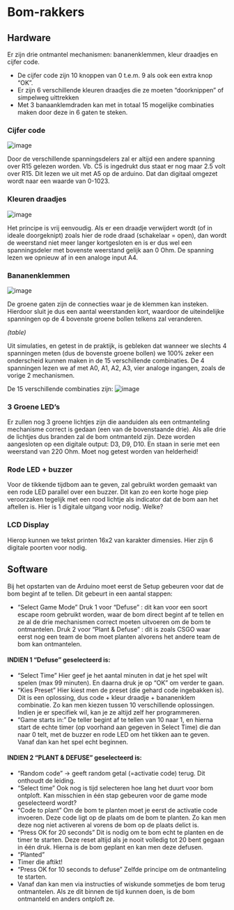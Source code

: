 # Bom-rakkers

## Hardware
Er zijn drie ontmantel mechanismen: bananenklemmen, kleur draadjes en cijfer code.
-	De cijfer code zijn 10 knoppen van 0 t.e.m. 9 als ook een extra knop “OK”.
-	Er zijn 6 verschillende kleuren draadjes die ze moeten “doorknippen” of simpelweg uittrekken
-	Met 3 banaanklemdraden kan met in totaal 15 mogelijke combinaties maken door deze in 6 gaten te steken. 

### Cijfer code
![image](https://user-images.githubusercontent.com/86438012/163394508-205f8d51-a7b8-4f89-bd94-60aecbea3265.png)

Door de verschillende spanningsdelers zal er altijd een andere spanning over R15 gelezen worden. 
Vb. C5 is ingedrukt dus staat er nog maar 2.5 volt over R15. Dit lezen we uit met A5 op de arduino. Dat dan digitaal omgezet wordt naar een waarde van 0-1023. 

### Kleuren draadjes 
![image](https://user-images.githubusercontent.com/86438012/163394743-5a508a85-de5a-47c9-acad-4a3fdf4e0aa3.png)

Het principe is vrij eenvoudig. Als er een draadje verwijdert wordt (of in ideale doorgeknipt) zoals hier de rode draad (schakelaar = open), dan wordt de weerstand niet meer langer kortgesloten en is er dus wel een spanningsdeler met bovenste weerstand gelijk aan 0 Ohm. De spanning lezen we opnieuw af in een analoge input A4.

### Bananenklemmen
![image](https://user-images.githubusercontent.com/86438012/163394933-ca2be7c5-6bcd-40be-be04-6cf90e1b16da.png)

De groene gaten zijn de connecties waar je de klemmen kan insteken. Hierdoor sluit je dus een aantal weerstanden kort, waardoor de uiteindelijke spanningen op de 4 bovenste groene bollen telkens zal veranderen. 

*(table)*

Uit simulaties, en getest in de praktijk, is gebleken dat wanneer we slechts 4 spanningen meten (dus de bovenste groene bollen) we 100% zeker een onderscheid kunnen maken in de 15 verschillende combinaties.  De 4 spanningen lezen we af met A0, A1, A2, A3, vier analoge ingangen, zoals de vorige 2 mechanismen. 

De 15 verschillende combinaties zijn:
![image](https://user-images.githubusercontent.com/86438012/163395024-924cecdd-82e7-492b-be83-ca1b9b086308.png)

### 3 Groene LED’s
Er zullen nog 3 groene lichtjes zijn die aanduiden als een ontmanteling mechanisme correct is gedaan (een van de bovenstaande drie). Als alle drie de lichtjes dus branden zal de bom ontmanteld zijn.
Deze worden aangesloten op een digitale output: D3, D9, D10. En staan in serie met een weerstand van 220 Ohm. Moet nog getest worden van helderheid!

### Rode LED + buzzer
Voor de tikkende tijdbom aan te geven, zal gebruikt worden gemaakt van een rode LED parallel over een buzzer. Dit kan zo een korte hoge piep veroorzaken tegelijk met een rood lichtje als indicator dat de bom aan het aftellen is. Hier is 1 digitale uitgang voor nodig. Welke?

### LCD Display
Hierop kunnen we tekst printen 16x2 van karakter dimensies. Hier zijn 6 digitale poorten voor nodig.

## Software
Bij het opstarten van de Arduino moet eerst de Setup gebeuren voor dat de bom begint af te tellen. Dit gebeurt in een aantal stappen:

-	“Select Game Mode”
Druk 1 voor “Defuse” : dit kan voor een soort escape room gebruikt worden, waar de bom direct begint af te tellen en ze al de drie mechanismen correct moeten uitvoeren om de bom te ontmantelen. 
Druk 2 voor “Plant & Defuse” : dit is zoals CSGO waar eerst nog een team de bom moet planten alvorens het andere team de bom kan ontmantelen. 

#### INDIEN 1 “Defuse” geselecteerd is:
-	“Select Time”
Hier geef je het aantal minuten in dat je het spel wilt spelen (max 99 minuten). En daarna druk je op “OK” om verder te gaan. 
-	“Kies Preset”
Hier kiest men de preset (die gehard code ingebakken is). Dit is een oplossing, dus code + kleur draadje + bananenklem combinatie. Zo kan men kiezen tussen 10 verschillende oplossingen. Indien je er specifiek wil, kan je ze altijd zelf her programmeren.
-	“Game starts in:”
De teller begint af te tellen van 10 naar 1, en hierna start de echte timer (op voorhand aan gegeven in Select Time) die dan naar 0 telt, met de buzzer en rode LED om het tikken aan te geven. Vanaf dan kan het spel echt beginnen.

#### INDIEN 2 “PLANT & DEFUSE” geselecteerd is:
-	“Random code” -> geeft random getal (=activatie code) terug. Dit onthoudt de leiding.
-	“Select time”
Ook nog is tijd selecteren hoe lang het duurt voor bom ontploft. 
Kan misschien in één stap gebeuren voor de game mode geselecteerd wordt? 
-	“Code to plant”
Om de bom te planten moet je eerst de activatie code invoeren. Deze code ligt op de plaats om de bom te planten. Zo kan men deze nog niet activeren al vorens de bom op de plaats delict is. 
-	“Press OK for 20 seconds”
Dit is nodig om te bom echt te planten en de timer te starten. Deze reset altijd als je nooit volledig tot 20 bent gegaan in één druk. Hierna is de bom geplant en kan men deze defusen.
-	“Planted”
-	Timer die aftikt!
-	“Press OK for 10 seconds to defuse”
Zelfde principe om de ontmanteling te starten. 
-	Vanaf dan kan men via instructies of wiskunde sommetjes de bom terug ontmantelen. Als ze dit binnen de tijd kunnen doen, is de bom ontmanteld en anders ontploft ze.
